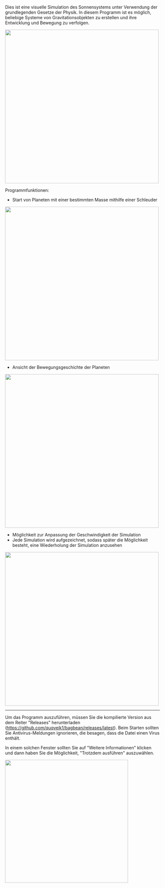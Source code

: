 Dies ist eine visuelle Simulation des Sonnensystems unter Verwendung der grundlegenden Gesetze der Physik. In diesem Programm ist es möglich, beliebige Systeme von Gravitationsobjekten zu erstellen und ihre Entwicklung und Bewegung zu verfolgen.

<img src="https://user-images.githubusercontent.com/64206443/182944498-68b966b0-621c-4cd7-aece-ad1a2c13c1b8.png" width="500">

Programmfunktionen:
- Start von Planeten mit einer bestimmten Masse mithilfe einer Schleuder

<img src="https://user-images.githubusercontent.com/64206443/182853670-8112f76a-0e2f-4d05-85bb-b8b178089df2.png" width="500">

- Ansicht der Bewegungsgeschichte der Planeten

<img src="https://user-images.githubusercontent.com/64206443/182853804-b0dbff44-0d05-4a97-928c-f044a810f806.png" width="500">

- Möglichkeit zur Anpassung der Geschwindigkeit der Simulation
- Jede Simulation wird aufgezeichnet, sodass später die Möglichkeit besteht, eine Wiederholung der Simulation anzusehen

<img src="https://user-images.githubusercontent.com/64206443/182854210-536ad340-9bdf-4cbb-aeba-1da79017db26.png" width="500">

-----------------------------------------

Um das Programm auszuführen, müssen Sie die kompilierte Version aus dem Reiter "Releases" herunterladen (https://github.com/quqveik1/bagbean/releases/latest).
Beim Starten sollten Sie Antivirus-Meldungen ignorieren, die besagen, dass die Datei einen Virus enthält.

In einem solchen Fenster sollten Sie auf "Weitere Informationen" klicken und dann haben Sie die Möglichkeit, "Trotzdem ausführen" auszuwählen.

<img src="https://user-images.githubusercontent.com/64206443/182945554-ed4d18c6-a25d-4d0d-a331-e268643b3031.png" width="400">
